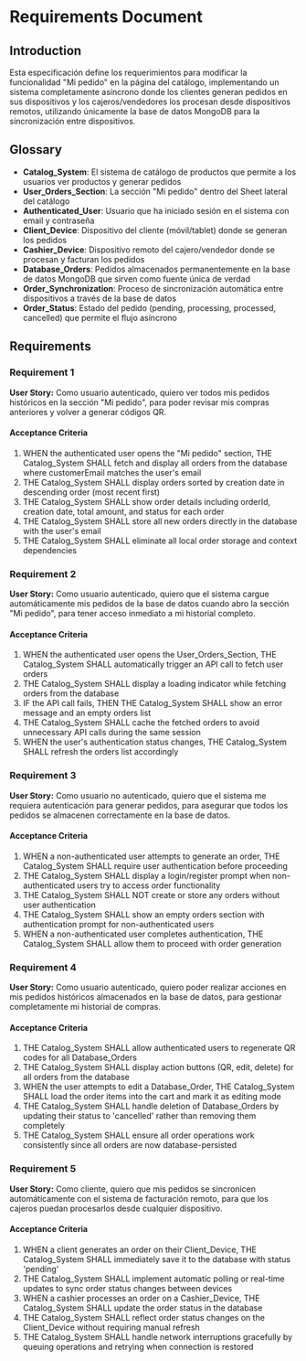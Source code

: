 # Requirements Document

## Introduction

Esta especificación define los requerimientos para modificar la funcionalidad "Mi pedido" en la página del catálogo, implementando un sistema completamente asíncrono donde los clientes generan pedidos en sus dispositivos y los cajeros/vendedores los procesan desde dispositivos remotos, utilizando únicamente la base de datos MongoDB para la sincronización entre dispositivos.

## Glossary

- **Catalog_System**: El sistema de catálogo de productos que permite a los usuarios ver productos y generar pedidos
- **User_Orders_Section**: La sección "Mi pedido" dentro del Sheet lateral del catálogo
- **Authenticated_User**: Usuario que ha iniciado sesión en el sistema con email y contraseña
- **Client_Device**: Dispositivo del cliente (móvil/tablet) donde se generan los pedidos
- **Cashier_Device**: Dispositivo remoto del cajero/vendedor donde se procesan y facturan los pedidos
- **Database_Orders**: Pedidos almacenados permanentemente en la base de datos MongoDB que sirven como fuente única de verdad
- **Order_Synchronization**: Proceso de sincronización automática entre dispositivos a través de la base de datos
- **Order_Status**: Estado del pedido (pending, processing, processed, cancelled) que permite el flujo asíncrono

## Requirements

### Requirement 1

**User Story:** Como usuario autenticado, quiero ver todos mis pedidos históricos en la sección "Mi pedido", para poder revisar mis compras anteriores y volver a generar códigos QR.

#### Acceptance Criteria

1. WHEN the authenticated user opens the "Mi pedido" section, THE Catalog_System SHALL fetch and display all orders from the database where customerEmail matches the user's email
2. THE Catalog_System SHALL display orders sorted by creation date in descending order (most recent first)
3. THE Catalog_System SHALL show order details including orderId, creation date, total amount, and status for each order
4. THE Catalog_System SHALL store all new orders directly in the database with the user's email
5. THE Catalog_System SHALL eliminate all local order storage and context dependencies

### Requirement 2

**User Story:** Como usuario autenticado, quiero que el sistema cargue automáticamente mis pedidos de la base de datos cuando abro la sección "Mi pedido", para tener acceso inmediato a mi historial completo.

#### Acceptance Criteria

1. WHEN the authenticated user opens the User_Orders_Section, THE Catalog_System SHALL automatically trigger an API call to fetch user orders
2. THE Catalog_System SHALL display a loading indicator while fetching orders from the database
3. IF the API call fails, THEN THE Catalog_System SHALL show an error message and an empty orders list
4. THE Catalog_System SHALL cache the fetched orders to avoid unnecessary API calls during the same session
5. WHEN the user's authentication status changes, THE Catalog_System SHALL refresh the orders list accordingly

### Requirement 3

**User Story:** Como usuario no autenticado, quiero que el sistema me requiera autenticación para generar pedidos, para asegurar que todos los pedidos se almacenen correctamente en la base de datos.

#### Acceptance Criteria

1. WHEN a non-authenticated user attempts to generate an order, THE Catalog_System SHALL require user authentication before proceeding
2. THE Catalog_System SHALL display a login/register prompt when non-authenticated users try to access order functionality
3. THE Catalog_System SHALL NOT create or store any orders without user authentication
4. THE Catalog_System SHALL show an empty orders section with authentication prompt for non-authenticated users
5. WHEN a non-authenticated user completes authentication, THE Catalog_System SHALL allow them to proceed with order generation

### Requirement 4

**User Story:** Como usuario autenticado, quiero poder realizar acciones en mis pedidos históricos almacenados en la base de datos, para gestionar completamente mi historial de compras.

#### Acceptance Criteria

1. THE Catalog_System SHALL allow authenticated users to regenerate QR codes for all Database_Orders
2. THE Catalog_System SHALL display action buttons (QR, edit, delete) for all orders from the database
3. WHEN the user attempts to edit a Database_Order, THE Catalog_System SHALL load the order items into the cart and mark it as editing mode
4. THE Catalog_System SHALL handle deletion of Database_Orders by updating their status to 'cancelled' rather than removing them completely
5. THE Catalog_System SHALL ensure all order operations work consistently since all orders are now database-persisted

### Requirement 5

**User Story:** Como cliente, quiero que mis pedidos se sincronicen automáticamente con el sistema de facturación remoto, para que los cajeros puedan procesarlos desde cualquier dispositivo.

#### Acceptance Criteria

1. WHEN a client generates an order on their Client_Device, THE Catalog_System SHALL immediately save it to the database with status 'pending'
2. THE Catalog_System SHALL implement automatic polling or real-time updates to sync order status changes between devices
3. WHEN a cashier processes an order on a Cashier_Device, THE Catalog_System SHALL update the order status in the database
4. THE Catalog_System SHALL reflect order status changes on the Client_Device without requiring manual refresh
5. THE Catalog_System SHALL handle network interruptions gracefully by queuing operations and retrying when connection is restored